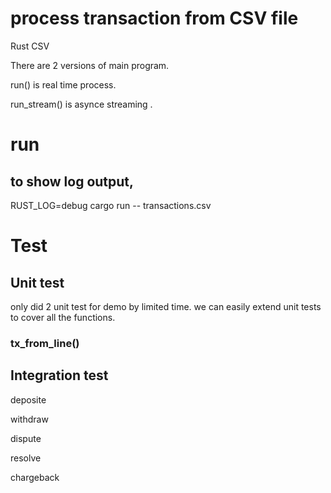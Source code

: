 # process transaction from CSV file
Rust CSV

There are 2 versions of main program.

run() is real time process.

run_stream() is asynce streaming .

# run

## to show log output,
RUST_LOG=debug cargo run -- transactions.csv

# Test


## Unit test
only did 2 unit test for demo by limited time. we can easily extend unit tests to cover all the functions.

### tx_from_line()
###

## Integration test
deposite

withdraw

dispute

resolve

chargeback

